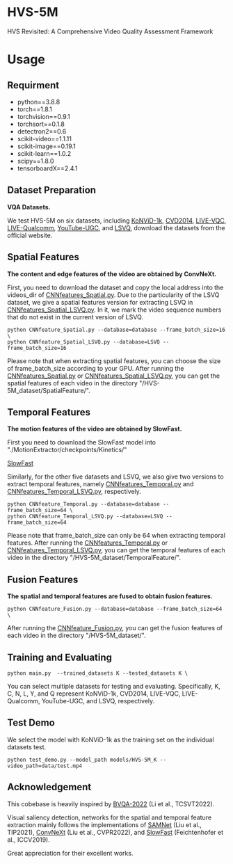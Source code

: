 # HVS-5M
HVS Revisited: A Comprehensive Video Quality Assessment  Framework
# Usage
## Requirment
* python==3.8.8
* torch==1.8.1
* torchvision==0.9.1
* torchsort==0.1.8
* detectron2==0.6
* scikit-video==1.1.11
* scikit-image==0.19.1
* scikit-learn==1.0.2
* scipy==1.8.0
* tensorboardX==2.4.1

## Dataset Preparation
**VQA Datasets.**

We test HVS-5M on six datasets, including [KoNViD-1k](http://database.mmsp-kn.de/konvid-1k-database.html), [CVD2014](https://www.mv.helsinki.fi/home/msjnuuti/CVD2014/), [LIVE-VQC](http://live.ece.utexas.edu/research/LIVEVQC/index.html), [LIVE-Qualcomm](http://live.ece.utexas.edu/research/incaptureDatabase/index.html), [YouTube-UGC](https://media.withyoutube.com/), and [LSVQ](https://github.com/baidut/PatchVQ), download the datasets from the official website. 

## Spatial Features
**The content and edge features of the video are obtained by ConvNeXt.**

First, you need to download the dataset and copy the local address into the videos_dir of [CNNfeatures_Spatial.py](https://github.com/GZHU-DVL/HVS-5M/blob/main/CNNfeatures_Spatial.py). Due to the particularity of the LSVQ dataset, we give a spatial features version for extracting LSVQ in [CNNfeatures_Spatial_LSVQ.py](https://github.com/GZHU-DVL/HVS-5M/blob/main/CNNfeatures_Spatial_LSVQ.py). In it, we mark the video sequence numbers that do not exist in the current version of LSVQ.

```
python CNNfeature_Spatial.py --database=database --frame_batch_size=16 \
python CNNfeature_Spatial_LSVQ.py --database=LSVQ --frame_batch_size=16
```

Please note that when extracting spatial features, you can choose the size of frame_batch_size according to your GPU. After running the [CNNfeatures_Spatial.py](https://github.com/GZHU-DVL/HVS-5M/blob/main/CNNfeatures_Spatial.py) or [CNNfeatures_Spatial_LSVQ.py](https://github.com/GZHU-DVL/HVS-5M/blob/main/CNNfeatures_Spatial_LSVQ.py), you can get the spatial features of each video in the directory "/HVS-5M_dataset/SpatialFeature/".


## Temporal Features
**The motion features of the video are obtained by SlowFast.**

First you need to download the SlowFast model into "./MotionExtractor/checkpoints/Kinetics/" 

[SlowFast]()

Similarly, for the other five datasets and LSVQ, we also give two versions to extract temporal features, namely [CNNfeatures_Temporal.py](https://github.com/GZHU-DVL/HVS-5M/blob/main/CNNfeatures_Temporal.py) and [CNNfeatures_Temporal_LSVQ.py](https://github.com/GZHU-DVL/HVS-5M/blob/main/CNNfeatures_Temporal_LSVQ.py), respectively.

```
python CNNfeature_Temporal.py --database=database --frame_batch_size=64 \
python CNNfeature_Temporal_LSVQ.py --database=LSVQ --frame_batch_size=64
```
Please note that frame_batch_size can only be 64 when extracting temporal features. After running the [CNNfeatures_Temporal.py](https://github.com/GZHU-DVL/HVS-5M/blob/main/CNNfeatures_Temporal.py) or [CNNfeatures_Temporal_LSVQ.py](https://github.com/GZHU-DVL/HVS-5M/blob/main/CNNfeatures_Temporal_LSVQ.py), you can get the temporal features of each video in the directory "/HVS-5M_dataset/TemporalFeature/".

## Fusion Features
**The spatial and temporal features are fused to obtain fusion features.**

```
python CNNfeature_Fusion.py --database=database --frame_batch_size=64 \
```

After running the [CNNfeature_Fusion.py](https://github.com/GZHU-DVL/HVS-5M/blob/main/CNNfeature_Fusion.py), you can get the fusion features of each video in the directory "/HVS-5M_dataset/".

## Training and Evaluating
```
python main.py  --trained_datasets K --tested_datasets K \
```
You can select multiple datasets for testing and evaluating. Specifically, K, C, N, L, Y, and Q represent KoNViD-1k, CVD2014, LIVE-VQC, LIVE-Qualcomm, YouTube-UGC, and LSVQ, respectively.

## Test Demo
We select the model with KoNViD-1k as the training set on the individual datasets test.

```
python test_demo.py --model_path models/HVS-5M_K --video_path=data/test.mp4
```

## Acknowledgement
This cobebase is heavily inspired by [BVQA-2022](https://github.com/zwx8981/TCSVT-2022-BVQA/) (Li et al., TCSVT2022).

Visual saliency detection, networks for the spatial and temporal feature extraction mainly follows the implementations of [SAMNet](https://mmcheng.net/SAMNet/) (Liu et al., TIP2021), [ConvNeXt](https://github.com/facebookresearch/ConvNeXt) (Liu et al., CVPR2022), and [SlowFast](https://github.com/facebookresearch/SlowFast) (Feichtenhofer et al., ICCV2019).

Great appreciation for their excellent works.



